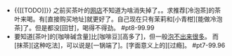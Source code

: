 - {{[[TODO]]}} 之前买茶叶的[网店](https://bbs.saraba1st.com/2b/thread-2008582-2-1.html)不知道为啥消失掉了。。求推荐[冷泡茶]的茶叶来喝。有[直接购买地址]就更好了。自己现在只有茉莉和[小青柑][能做冷泡茶]了。但是都没[回甘]，喝得不得劲。 #pt8-99.99
- 要知道[茶叶]的[咖啡碱含量]比[咖啡豆][高多了]，但一般[泡不出来很多](https://bbs.saraba1st.com/2b/thread-2024713-1-1.html)。
而[抹茶][这种吃法]，可以说是[一锅端了]。[字面意义上的][过瘾]。 #pt7-99.96
